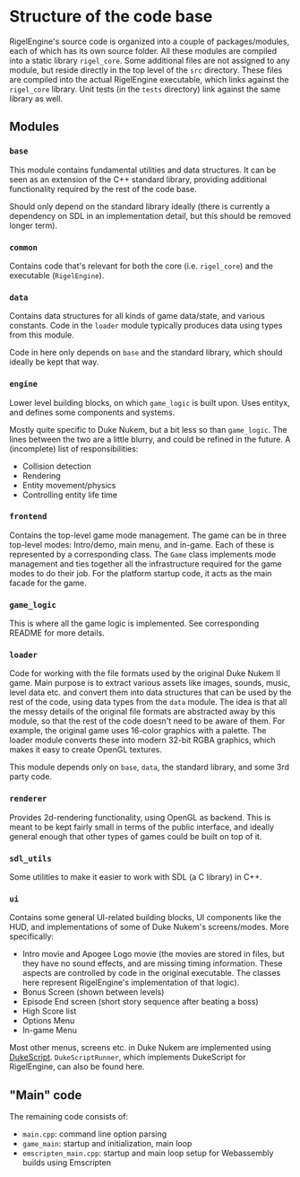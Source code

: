 # Structure of the code base

RigelEngine's source code is organized into a couple of packages/modules, each of which has its own
source folder. All these modules are compiled into a static library
`rigel_core`. Some additional files are not assigned to any module,
but reside directly in the top level of the `src` directory. These
files are compiled into the actual RigelEngine executable, which
links against the `rigel_core` library. Unit tests (in the `tests` directory) link against
the same library as well.

## Modules

### `base`

This module contains fundamental utilities and data structures. It can
be seen as an extension of the C++ standard library, providing additional functionality
required by the rest of the code base.

Should only depend on the standard library ideally (there is currently a dependency on SDL
in an implementation detail, but this should be removed longer term).

### `common`

Contains code that's relevant for both the core (i.e. `rigel_core`) and the executable (`RigelEngine`).

### `data`

Contains data structures for all kinds of game data/state, and various constants. Code in the
`loader` module typically produces data using types from this module.

Code in here only depends on `base` and the standard library, which should ideally be kept that way.

### `engine`

Lower level building blocks, on which `game_logic` is built upon. Uses entityx,
and defines some components and systems.

Mostly quite specific to Duke Nukem, but a bit less so than `game_logic`. The lines between the two are a little
blurry, and could be refined in the future. A (incomplete) list of responsibilities:

* Collision detection
* Rendering
* Entity movement/physics
* Controlling entity life time

### `frontend`

Contains the top-level game mode management.
The game can be in three top-level modes: Intro/demo, main menu, and in-game.
Each of these is represented by a corresponding class.
The `Game` class implements mode management and ties together all the infrastructure required for the game modes to do their job.
For the platform startup code, it acts as the main facade for the game.

### `game_logic`

This is where all the game logic is implemented. See corresponding README for more
details.

### `loader`

Code for working with the file formats used by the original Duke Nukem II game. Main purpose is to
extract various assets like images, sounds, music, level data etc. and convert them into data structures
that can be used by the rest of the code, using data types from the `data` module. The idea is that all
the messy details of the original file formats are abstracted away by this module, so that the rest of the
code doesn't need to be aware of them. For example, the original game uses 16-color graphics with a palette.
The loader module converts these into modern 32-bit RGBA graphics, which makes it easy to
create OpenGL textures.

This module depends only on `base`, `data`, the standard library, and some 3rd party code.

### `renderer`

Provides 2d-rendering functionality, using OpenGL as backend. This is meant
to be kept fairly small in terms of the public interface, and ideally general enough
that other types of games could be built on top of it.

### `sdl_utils`

Some utilities to make it easier to work with SDL (a C library) in C++.

### `ui`

Contains some general UI-related building blocks, UI components like the HUD, and implementations of some of Duke Nukem's screens/modes. More specifically:

* Intro movie and Apogee Logo movie (the movies are stored in files, but they have no sound effects, and are missing timing information. These aspects are controlled by code in the original executable. The classes here represent RigelEngine's implementation of that logic).
* Bonus Screen (shown between levels)
* Episode End screen (short story sequence after beating a boss)
* High Score list
* Options Menu
* In-game Menu

Most other menus, screens etc. in Duke Nukem are implemented using [DukeScript](https://github.com/lethal-guitar/RigelEngine/wiki/DukeScript). `DukeScriptRunner`, which implements DukeScript for RigelEngine, can also be found here.

## "Main" code

The remaining code consists of:
* `main.cpp`: command line option parsing
* `game_main`: startup and initialization, main loop
* `emscripten_main.cpp`: startup and main loop setup for Webassembly builds using Emscripten
